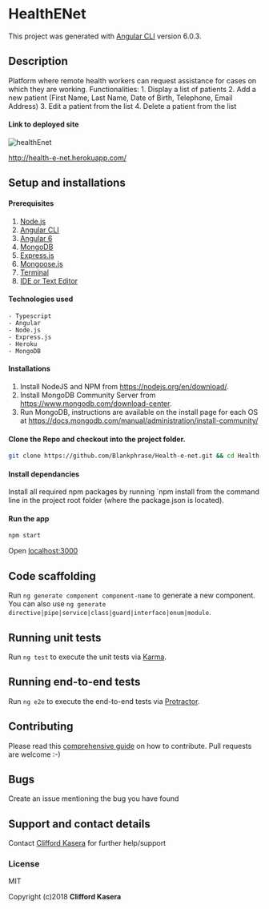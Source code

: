 # HealthENet

This project was generated with [Angular CLI](https://github.com/angular/angular-cli) version 6.0.3.

## Description

Platform where remote health workers can request assistance for cases on which they are working.
Functionalities:    1. Display a list of patients
                    2. Add a new patient (First Name, Last Name, Date of Birth, Telephone, Email Address)
                    3. Edit a patient from the list
                    4. Delete a patient from the list

#### Link to deployed site

![healthEnet](/src/assets/healthEnet.png?raw=true "healthEnet")

http://health-e-net.herokuapp.com/

## Setup and installations

#### Prerequisites

1. [Node.js](https://nodejs.org/en/)
2. [Angular CLI](https://cli.angular.io/)
3. [Angular 6](https://angular.io/)
4. [MongoDB](https://www.mongodb.com/)
5. [Express.js](https://expressjs.com/)
6. [Mongoose.js](http://mongoosejs.com/)
7. [Terminal]()
8. [IDE or Text Editor]()

#### Technologies used

    - Typescript
    - Angular
    - Node.js
    - Express.js
    - Heroku
    - MongoDB

#### Installations

1. Install NodeJS and NPM from  https://nodejs.org/en/download/.
2. Install MongoDB Community Server from  https://www.mongodb.com/download-center.
3. Run MongoDB, instructions are available on the install page for each OS at https://docs.mongodb.com/manual/administration/install-community/

#### Clone the Repo and checkout into the project folder.

```bash
git clone https://github.com/Blankphrase/Health-e-net.git && cd Health-e-net
```
#### Install dependancies

Install all required npm packages by running 
`npm install from the command line in the project root folder (where the package.json is located).

#### Run the app

```bash
npm start
```
Open [localhost:3000](localhost:8000)

## Code scaffolding

Run `ng generate component component-name` to generate a new component. You can also use `ng generate directive|pipe|service|class|guard|interface|enum|module`.

## Running unit tests

Run `ng test` to execute the unit tests via [Karma](https://karma-runner.github.io).


## Running end-to-end tests

Run `ng e2e` to execute the end-to-end tests via [Protractor](http://www.protractortest.org/).

## Contributing

Please read this [comprehensive guide](https://opensource.guide/how-to-contribute/) on how to contribute. Pull requests are welcome :-)

## Bugs

Create an issue mentioning the bug you have found

## Support and contact details

Contact [Clifford Kasera](ckasera6486@gmail.com) for further help/support

### License

MIT

Copyright (c)2018 **Clifford Kasera**
